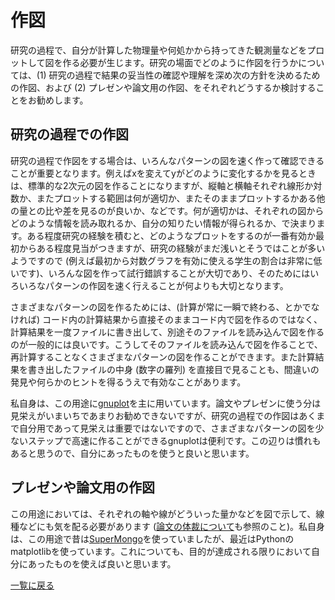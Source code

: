 # 作図

研究の過程で、自分が計算した物理量や何処かから持ってきた観測量などをプロットして図を作る必要が生じます。研究の場面でどのように作図を行うかについては、(1) 研究の過程で結果の妥当性の確認や理解を深め次の方針を決めるための作図、および (2) プレゼンや論文用の作図、をそれぞれどうするか検討することをお勧めします。

## 研究の過程での作図
研究の過程で作図をする場合は、いろんなパターンの図を速く作って確認できることが重要となります。例えばxを変えてyがどのように変化するかを見るときは、標準的な2次元の図を作ることになりますが、縦軸と横軸それぞれ線形か対数か、またプロットする範囲は何が適切か、またそのままプロットするかある他の量との比や差を見るのが良いか、などです。何が適切かは、それぞれの図からどのような情報を読み取れるか、自分の知りたい情報が得られるか、で決まります。ある程度研究の経験を積むと、どのようなプロットをするのが一番有効か最初からある程度見当がつきますが、研究の経験がまだ浅いとそうではことが多いようですので (例えば最初から対数グラフを有効に使える学生の割合は非常に低いです)、いろんな図を作って試行錯誤することが大切であり、そのためにはいろいろなパターンの作図を速く行えることが何よりも大切となります。

さまざまなパターンの図を作るためには、(計算が常に一瞬で終わる、とかでなければ) コード内の計算結果から直接そのままコード内で図を作るのではなく、計算結果を一度ファイルに書き出して、別途そのファイルを読み込んで図を作るのが一般的には良いです。こうしてそのファイルを読み込んで図を作ることで、再計算することなくさまざまなパターンの図を作ることができます。また計算結果を書き出したファイルの中身 (数字の羅列) を直接目で見ることも、間違いの発見や何らかのヒントを得るうえで有効なことがあります。

私自身は、この用途に[gnuplot](http://www.gnuplot.info)を主に用いています。論文やプレゼンに使う分は見栄えがいまいちであまりお勧めできないですが、研究の過程での作図はあくまで自分用であって見栄えは重要ではないですので、さまざまなパターンの図を少ないステップで高速に作ることができるgnuplotは便利です。この辺りは慣れもあると思うので、自分にあったものを使うと良いと思います。

## プレゼンや論文用の作図
この用途においては、それぞれの軸や線がどういった量かなどを図で示して、線種などにも気を配る必要があります ([論文の体裁について](paper_style.md)も参照のこと)。私自身は、この用途で昔は[SuperMongo](https://www.astro.princeton.edu/~rhl/sm/)を使っていましたが、最近はPythonのmatplotlibを使っています。これについても、目的が達成される限りにおいて自分にあったものを使えば良いと思います。

[一覧に戻る](README.md)

